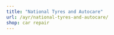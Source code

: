```yaml
---
title: "National Tyres and Autocare"
url: /ayr/national-tyres-and-autocare/
shop: car repair
---
```

